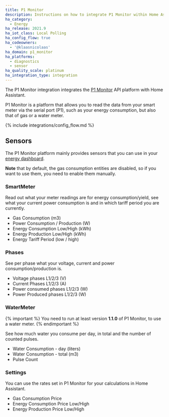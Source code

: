 ```yaml
---
title: P1 Monitor
description: Instructions on how to integrate P1 Monitor within Home Assistant.
ha_category:
  - Energy
ha_release: 2021.9
ha_iot_class: Local Polling
ha_config_flow: true
ha_codeowners:
  - '@klaasnicolaas'
ha_domain: p1_monitor
ha_platforms:
  - diagnostics
  - sensor
ha_quality_scale: platinum
ha_integration_type: integration
---
```


The P1 Monitor integration integrates the [P1 Monitor](https://www.ztatz.nl/p1-monitor/)
API platform with Home Assistant.

P1 Monitor is a platform that allows you to read the data from your smart meter via the serial port (P1), such as your energy consumption, but also that of gas or a water meter.

{% include integrations/config_flow.md %}

## Sensors

The P1 Monitor platform mainly provides sensors that you can use in your
[energy dashboard](/energy).

**Note** that by default, the gas consumption entities are disabled, so if you want to use them, you need to enable them manually.

### SmartMeter

Read out what your meter readings are for energy consumption/yield, see what your current power consumption is and in which tariff period you are currently.

- Gas Consumption (m3)
- Power Consumption / Production (W)
- Energy Consumption Low/High (kWh)
- Energy Production Low/High (kWh)
- Energy Tariff Period (low / high)

### Phases

See per phase what your voltage, current and power consumption/production is.

- Voltage phases L1/2/3 (V)
- Current Phases L1/2/3 (A)
- Power consumed phases L1/2/3 (W)
- Power Produced phases L1/2/3 (W)

### WaterMeter

{% important %}
You need to run at least version **1.1.0** of P1 Monitor, to use a water meter.
{% endimportant %}

See how much water you consume per day, in total and the number of counted pulses.

- Water Consumption - day (liters)
- Water Consumption - total (m3)
- Pulse Count

### Settings

You can use the rates set in P1 Monitor for your calculations in Home Assistant.

- Gas Consumption Price
- Energy Consumption Price Low/High
- Energy Production Price Low/High
